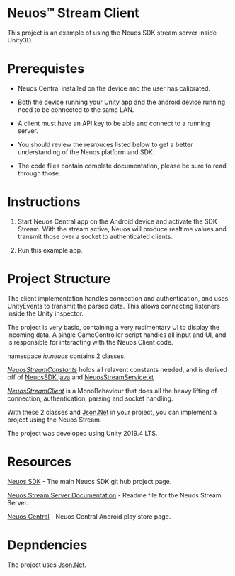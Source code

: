 # Neuos™ Stream Client

This project is an example of using the Neuos SDK stream server inside Unity3D.

# Prerequistes

- Neuos Central installed on the device and the user has calibrated.

- Both the device running your Unity app and the android device running need to be connected to the same LAN.

- A client must have an API key to be able and connect to a running server.

- You should review the resrouces listed below to get a better understanding of the Neuos platform and SDK.

- The code files contain complete documentation, please be sure to read through those.

# Instructions

1. Start Neuos Central app on the Android device and activate the SDK Stream.
With the stream active, Neuos will produce realtime values and transmit those over a socket to authenticated clients.

2. Run this example app.

# Project Structure

The client implementation handles connection and authentication, and uses UnityEvents to transmit the parsed data. This allows connecting listeners inside the Unity inspector.

The project is very basic, containing a very rudimentary UI to display the incoming data. A single GameController script handles all input and UI, and is responsible for interacting with the Neuos Client code.

namespace *io.neuos* contains 2 classes.

*[NeuosStreamConstants](/Assets/Scripts/io/neuos/NeuosStreamConstants.cs)* holds all relavent constants needed, and is derived off of [NeuosSDK.java](https://github.com/arctop/Neuos-SDK/blob/main/neuosSDK/src/main/java/io/neuos/NeuosSDK.java)
 and [NeuosStreamService.kt](https://github.com/arctop/Neuos-SDK/blob/main/neuosSDK/src/main/java/io/neuos/NeuosStreamService.kt)

*[NeuosStreamClient](/Assets/Scripts/io/neuos/NeuosStreamClient.cs)* is a MonoBehaviour that does all the heavy lifting of connection, authentication, parsing and socket handling.

With these 2 classes and [Json.Net](https://www.newtonsoft.com/json) in your project, you can implement a project using the Neuos Stream. 

The project was developed using Unity 2019.4 LTS.

# Resources

[Neuos SDK](https://github.com/arctop/Neuos-SDK) - The main Neuos SDK git hub project page.

[Neuos Stream Server Documentation](https://github.com/arctop/Neuos-SDK/blob/main/Neuos-Stream.md) - Readme file for the Neuos Stream Server.

[Neuos Central](https://play.google.com/store/apps/details?id=io.neuos.central) - Neuos Central Android play store page.

# Depndencies 

The project uses [Json.Net](https://www.newtonsoft.com/json).
